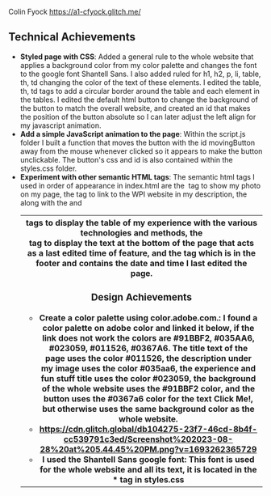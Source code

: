 Colin Fyock https://a1-cfyock.glitch.me/

## Technical Achievements
- **Styled page with CSS**: Added a general rule to the whole website that applies a background color from my color palette and changes the font to the google font Shantell Sans.
I also added ruled for h1, h2, p, li, table, th, td changing the color of the text of these elements. 
I edited the table, th, td tags to add a circular border around the table and each element in the tables.
I edited the default html button to change the background of the button to match the overall website, and created an id that makes the position of the button absolute so I can later adjust the left align for my javascript animation.
- **Add a simple JavaScript animation to the page**: Within the script.js folder I built a function that moves the button with the id movingButton away from the mouse whenever clicked so it appears to make the button unclickable. The button's css and id is also contained within the styles.css folder.
- **Experiment with other semantic HTML tags**: The semantic html tags I used in order of appearance in index.html are the <image> tag to show my photo on my page, the <a> tag to link to the WPI website in my description, the <table> along with the <tr> and <th> tags to display the table of my experience with the various technologies and methods, the <footer> tag to display the text at the bottom of the page that acts as a last edited time of feature, and the <time> tag which is in the footer and contains the date and time I last edited the page.


### Design Achievements
- **Create a color palette using color.adobe.com.**: I found a color palette on adobe color and linked it below, if the link does not work the colors are #91BBF2, #035AA6, #023059, #011526, #0367A6.
  The title text of the page uses the color #011526, the description under my image uses the color #035aa6, the experience and fun stuff title uses the color #023059, the background of the whole website uses the #91BBF2 color, and the button uses the #0367a6 color for the text Click Me!, but otherwise uses the same background color as the whole website.
- https://cdn.glitch.global/db104275-23f7-46cd-8b4f-cc539791c3ed/Screenshot%202023-08-28%20at%205.44.45%20PM.png?v=1693262365729
- **I used the Shantell Sans google font**: This font is used for the whole website and all its text, it is located in the * tag in styles.css
